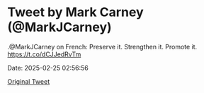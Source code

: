 # Tweet by Mark Carney (@MarkJCarney)

.@MarkJCarney on French: Preserve it. Strengthen it. Promote it. https://t.co/dCJJedRvTm

Date: 2025-02-25 02:56:56

[Original Tweet](https://x.com/MarkJCarney/status/1894220006021361972)
